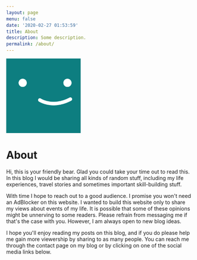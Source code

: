 ```yaml
---
layout: page
menu: false
date: '2020-02-27 01:53:59'
title: About
description: Some description.
permalink: /about/
---
```


<img class="img-rounded" src="/assets/img/uploads/profile.png" alt="Grizzly Bear" width="200">

# About

Hi, this is your friendly bear. Glad you could take your time out to read this. In this blog I would be sharing all 
kinds of random stuff, including my life experiences, travel stories and sometimes important skill-building stuff. 

With time I hope to reach out to a good audience. I promise you won't need an AdBlocker on this website. I wanted to build 
this website only to share my views about events of my life. It is possible that some of these opinions might be unnerving to some readers. 
Please refrain from messaging me if that's the case with you. However, I am always open to new blog ideas.

I hope you'll enjoy reading my posts on this blog, and if you do please help me gain more viewership by sharing to as 
many people. You can reach me through the contact page on my blog or by clicking on one of the social media links below. 
